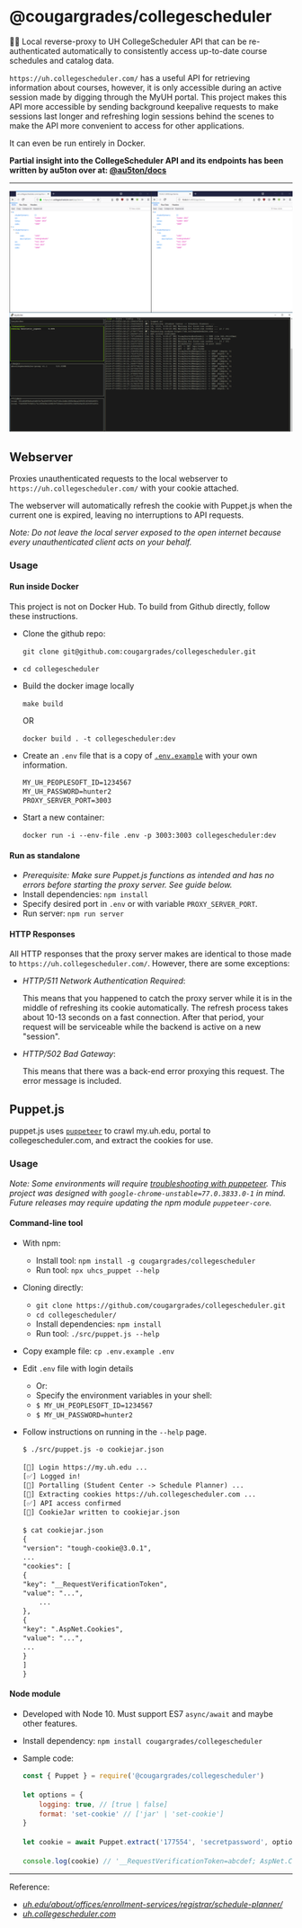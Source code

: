 @cougargrades/collegescheduler
========================
📅📡 Local reverse-proxy to UH CollegeScheduler API that can be re-authenticated automatically to consistently access up-to-date course schedules and catalog data.

`https://uh.collegescheduler.com/` has a useful API for retrieving information about courses, however, it is only accessible during an active session made by digging through the MyUH portal. This project makes this API more accessible by sending background keepalive requests to make sessions last longer and refreshing login sessions behind the scenes to make the API more convenient to access for other applications.

It can even be run entirely in Docker.

**Partial insight into the CollegeScheduler API and its endpoints has been written by au5ton over at: [@au5ton/docs](https://github.com/au5ton/docs/wiki/CollegeScheduler-(*.collegescheduler.com-))**

<hr>

![screenshot](img/screenshot.png)

## Webserver

Proxies unauthenticated requests to the local webserver to `https://uh.collegescheduler.com/` with your cookie attached.

The webserver will automatically refresh the cookie with Puppet.js when the current one is expired, leaving no interruptions to API requests.

_Note: Do not leave the local server exposed to the open internet because every unauthenticated client acts on your behalf._

### Usage

#### Run inside Docker
This project is not on Docker Hub. To build from Github directly, follow these instructions.

- Clone the github repo:

    `git clone git@github.com:cougargrades/collegescheduler.git`
- `cd collegescheduler`
- Build the docker image locally

    `make build`
    
    OR

    `docker build . -t collegescheduler:dev`
- Create an `.env` file that is a copy of [`.env.example`](.env.example) with your own information.

    ```
    MY_UH_PEOPLESOFT_ID=1234567
    MY_UH_PASSWORD=hunter2
    PROXY_SERVER_PORT=3003
    ```
- Start a new container: 

    `docker run -i --env-file .env -p 3003:3003 collegescheduler:dev`

#### Run as standalone
- _Prerequisite: Make sure Puppet.js functions as intended and has no errors before starting the proxy server. See guide below._
- Install dependencies: `npm install`
- Specify desired port in `.env` or with variable `PROXY_SERVER_PORT`.
- Run server: `npm run server`

#### HTTP Responses
All HTTP responses that the proxy server makes are identical to those made to `https://uh.collegescheduler.com/`. However, there are some exceptions:
- _HTTP/511 Network Authentication Required_: 

    This means that you happened to catch the proxy server while it is in the middle of refreshing its cookie automatically. The refresh process takes about 10-13 seconds on a fast connection. After that period, your request will be serviceable while the backend is active on a new "session".
- _HTTP/502 Bad Gateway_:

    This means that there was a back-end error proxying this request. The error message is included. 

## Puppet.js
puppet.js uses [`puppeteer`](https://github.com/GoogleChrome/puppeteer/) to crawl my.uh.edu, portal to collegescheduler.com, and extract the cookies for use.

### Usage

_Note: Some environments will require [troubleshooting with puppeteer](https://github.com/GoogleChrome/puppeteer/blob/master/docs/troubleshooting.md). This project was designed with `google-chrome-unstable=77.0.3833.0-1` in mind. Future releases may require updating the npm module `puppeteer-core`._

#### Command-line tool
- With npm:
    - Install tool: `npm install -g cougargrades/collegescheduler`
    - Run tool: `npx uhcs_puppet --help`
- Cloning directly:
    - `git clone https://github.com/cougargrades/collegescheduler.git`
    - `cd collegescheduler/`
    - Install dependencies: `npm install`
    - Run tool: `./src/puppet.js --help`
- Copy example file: `cp .env.example .env`
- Edit `.env` file with login details
    - Or:
    - Specify the environment variables in your shell:
    - `$ MY_UH_PEOPLESOFT_ID=1234567`
    - `$ MY_UH_PASSWORD=hunter2`
- Follow instructions on running in the `--help` page.

    ```
    $ ./src/puppet.js -o cookiejar.json

    [💬] Login https://my.uh.edu ...
    [✅] Logged in!
    [💬] Portalling (Student Center -> Schedule Planner) ...
    [📝] Extracting cookies https://uh.collegescheduler.com ...
    [✅] API access confirmed
    [🍪] CookieJar written to cookiejar.json

    $ cat cookiejar.json
    {
    "version": "tough-cookie@3.0.1",
    ...
    "cookies": [
    {
    "key": "__RequestVerificationToken",
    "value": "...",
        ...
    },
    {
    "key": ".AspNet.Cookies",
    "value": "...",
    ...
    }
    ]
    }
    ```

#### Node module
- Developed with Node 10. Must support ES7 `async/await` and maybe other features.
- Install dependency: `npm install cougargrades/collegescheduler`
- Sample code:

    ```javascript
    const { Puppet } = require('@cougargrades/collegescheduler')

    let options = {
        logging: true, // [true | false]
        format: 'set-cookie' // ['jar' | 'set-cookie']
    }

    let cookie = await Puppet.extract('177554', 'secretpassword', options)

    console.log(cookie) // '__RequestVerificationToken=abcdef; AspNet.Cookies=uvwxyz'
    ```



<hr>

Reference:
- _[uh.edu/about/offices/enrollment-services/registrar/schedule-planner/](https://www.uh.edu/about/offices/enrollment-services/registrar/schedule-planner/)_
- _[uh.collegescheduler.com](https://uh.collegescheduler.com/)_
